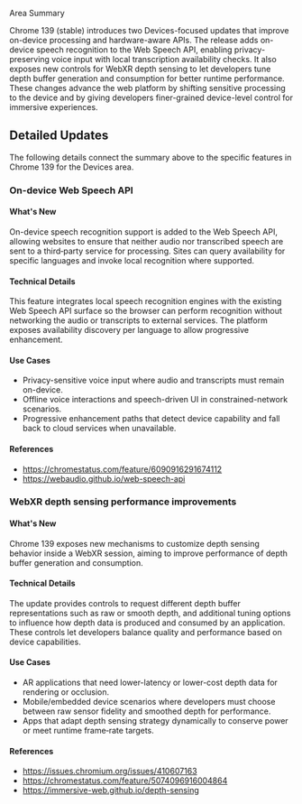 Area Summary

Chrome 139 (stable) introduces two Devices-focused updates that improve on-device processing and hardware-aware APIs. The release adds on-device speech recognition to the Web Speech API, enabling privacy-preserving voice input with local transcription availability checks. It also exposes new controls for WebXR depth sensing to let developers tune depth buffer generation and consumption for better runtime performance. These changes advance the web platform by shifting sensitive processing to the device and by giving developers finer-grained device-level control for immersive experiences.

## Detailed Updates

The following details connect the summary above to the specific features in Chrome 139 for the Devices area.

### On-device Web Speech API

#### What's New
On-device speech recognition support is added to the Web Speech API, allowing websites to ensure that neither audio nor transcribed speech are sent to a third‑party service for processing. Sites can query availability for specific languages and invoke local recognition where supported.

#### Technical Details
This feature integrates local speech recognition engines with the existing Web Speech API surface so the browser can perform recognition without networking the audio or transcripts to external services. The platform exposes availability discovery per language to allow progressive enhancement.

#### Use Cases
- Privacy-sensitive voice input where audio and transcripts must remain on-device.
- Offline voice interactions and speech-driven UI in constrained-network scenarios.
- Progressive enhancement paths that detect device capability and fall back to cloud services when unavailable.

#### References
- https://chromestatus.com/feature/6090916291674112
- https://webaudio.github.io/web-speech-api

### WebXR depth sensing performance improvements

#### What's New
Chrome 139 exposes new mechanisms to customize depth sensing behavior inside a WebXR session, aiming to improve performance of depth buffer generation and consumption.

#### Technical Details
The update provides controls to request different depth buffer representations such as raw or smooth depth, and additional tuning options to influence how depth data is produced and consumed by an application. These controls let developers balance quality and performance based on device capabilities.

#### Use Cases
- AR applications that need lower-latency or lower-cost depth data for rendering or occlusion.
- Mobile/embedded device scenarios where developers must choose between raw sensor fidelity and smoothed depth for performance.
- Apps that adapt depth sensing strategy dynamically to conserve power or meet runtime frame‑rate targets.

#### References
- https://issues.chromium.org/issues/410607163
- https://chromestatus.com/feature/5074096916004864
- https://immersive-web.github.io/depth-sensing